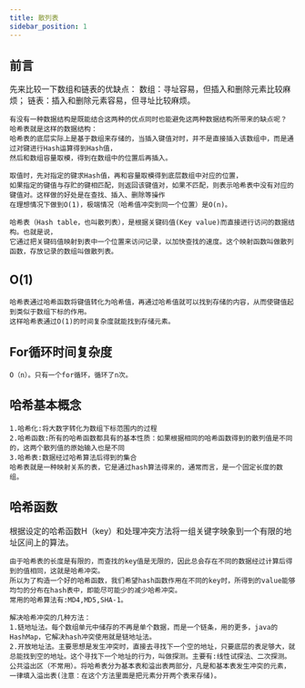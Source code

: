 ```yaml
---
title: 散列表
sidebar_position: 1
---
```


## 前言
先来比较一下数组和链表的优缺点：
数组：寻址容易，但插入和删除元素比较麻烦； 链表：插入和删除元素容易，但寻址比较麻烦。

```
有没有一种数据结构是既能结合这两种的优点同时也能避免这两种数据结构所带来的缺点呢？
哈希表就是这样的数据结构：
哈希表的底层实际上是基于数组来存储的，当插入键值对时，并不是直接插入该数组中，而是通过对键进行Hash运算得到Hash值，
然后和数组容量取模，得到在数组中的位置后再插入。

取值时，先对指定的键求Hash值，再和容量取模得到底层数组中对应的位置，
如果指定的键值与存贮的键相匹配，则返回该键值对，如果不匹配，则表示哈希表中没有对应的键值对。这样做的好处是在查找、插入、删除等操作
在理想情况下做到O(1)，极端情况（哈希值冲突到同一个位置）是O(n)。
```

```
哈希表（Hash table，也叫散列表），是根据关键码值(Key value)而直接进行访问的数据结构。也就是说，
它通过把关键码值映射到表中一个位置来访问记录，以加快查找的速度。这个映射函数叫做散列函数，存放记录的数组叫做散列表。
```

## O(1)
```
哈希表通过哈希函数将键值转化为哈希值，再通过哈希值就可以找到存储的内容，从而使键值起到类似于数组下标的作用。
这样哈希表通过O(1)的时间复杂度就能找到存储元素。
```

## For循环时间复杂度
```
O（n）。只有一个for循环，循环了n次。
```

## 哈希基本概念
```
1.哈希化:将大数字转化为数组下标范围内的过程
2.哈希函数:所有的哈希函数都具有的基本性质：如果根据相同的哈希函数得到的散列值是不同的，这两个散列值的原始输入也是不同
3.哈希表:数据经过哈希算法后得到的集合
哈希表就是一种映射关系的表，它是通过hash算法得来的，通常而言，是一个固定长度的数组。
```

## 哈希函数
根据设定的哈希函数H（key）和处理冲突方法将一组关键字映象到一个有限的地址区间上的算法。
```
由于哈希表的长度是有限的，而查找的key值是无限的，因此总会存在不同的数据经过计算后得到的值相同，这就是哈希冲突。
所以为了构造一个好的哈希函数，我们希望hash函数作用在不同的key时，所得到的value能够均匀的分布在hash表中，即能尽可能少的减少哈希冲突。
常用的哈希算法有:MD4,MD5,SHA-1。

解决哈希冲突的几种方法：
1.链地址法。每个数组单元中储存的不再是单个数据，而是一个链条，用的更多，java的 HashMap，它解决hash冲突使用就是链地址法。
2.开放地址法。主要思想是发生冲突时，直接去寻找下一个空的地址，只要底层的表足够大，就总能找到空的地址。这个寻找下一个地址的行为，叫做探测。主要有:线性试探法、二次探测。
公共溢出区（不常用）。将哈希表分为基本表和溢出表两部分，凡是和基本表发生冲突的元素，一律填入溢出表(注意：在这个方法里面是把元素分开两个表来存储)。
```